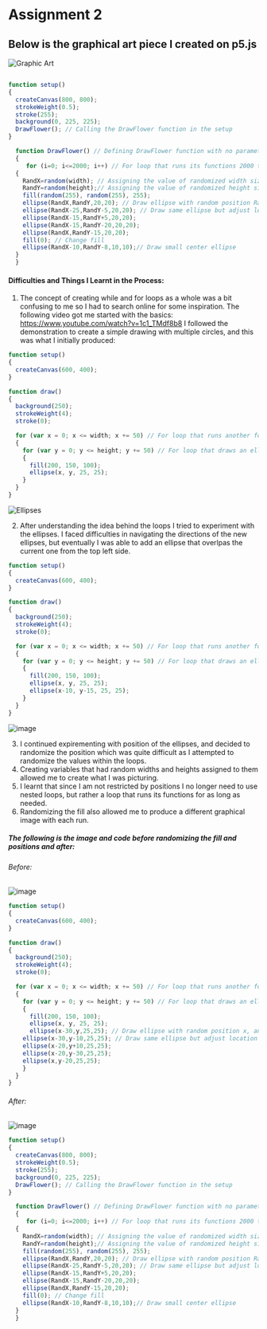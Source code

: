 # Assignment 2


## Below is the graphical art piece I created on p5.js

![Graphic Art](https://user-images.githubusercontent.com/98512511/152915472-3a15de48-6a17-4307-8a1e-238776027b0c.png)

```javascript

function setup() 
{
  createCanvas(800, 800);
  strokeWeight(0.5);
  stroke(255);
  background(0, 225, 225);
  DrawFlower(); // Calling the DrawFlower function in the setup
}

  function DrawFlower() // Defining DrawFlower function with no parameters
  {
     for (i=0; i<=2000; i++) // For loop that runs its functions 2000 times 
  {
    RandX=random(width); // Assigning the value of randomized width size to variable 'RandX'
    RandY=random(height);// Assigning the value of randomized height size to variable 'RandY'
    fill(random(255), random(255), 255); 
    ellipse(RandX,RandY,20,20); // Draw ellipse with random position RandX, and RandY, and size 20
    ellipse(RandX-25,RandY-5,20,20); // Draw same ellipse but adjust location
    ellipse(RandX-15,RandY+5,20,20);
    ellipse(RandX-15,RandY-20,20,20);
    ellipse(RandX,RandY-15,20,20);
    fill(0); // Change fill 
    ellipse(RandX-10,RandY-8,10,10);// Draw small center ellipse
  }
  }
```


#### Difficulties and Things I Learnt in the Process:
1. The concept of creating while and for loops as a whole was a bit confusing to me so I had to search online for some inspiration. 
      The following video got me started with the basics: https://www.youtube.com/watch?v=1c1_TMdf8b8
      I followed the demonstration to create a simple drawing with multiple circles, and this was what I initially produced:
``` javascript
function setup() 
{
  createCanvas(600, 400);
}

function draw() 
{
  background(250);
  strokeWeight(4);
  stroke(0);

  for (var x = 0; x <= width; x += 50) // For loop that runs another for loop for every value of 'x'
  {
    for (var y = 0; y <= height; y += 50) // For loop that draws an ellipse for every value of 'y' associated with 'x'
    {
      fill(200, 150, 100);
      ellipse(x, y, 25, 25);
    }
  }
}
```
![Ellipses](https://user-images.githubusercontent.com/98512511/152916769-03f179de-da5a-4da0-a02e-f8d48f0f1712.png)
      
      
2. After understanding the idea behind the loops I tried to experiment with the ellipses. I faced difficulties in navigating the directions of the new ellipses, but eventually I was able to add an ellipse that overlpas the current one from the top left side. 


``` javascript
function setup() 
{
  createCanvas(600, 400);
}

function draw() 
{
  background(250);
  strokeWeight(4);
  stroke(0);

  for (var x = 0; x <= width; x += 50) // For loop that runs another for loop for every value of 'x'
  {
    for (var y = 0; y <= height; y += 50) // For loop that draws an ellipse for every value of 'y' associated with 'x'
    {
      fill(200, 150, 100);
      ellipse(x, y, 25, 25);
      ellipse(x-10, y-15, 25, 25);
    }
  }
}
```
![image](https://user-images.githubusercontent.com/98512511/152918195-59b636d8-34f7-48f9-ad49-98ec0863626b.png)

3. I continued expirementing with position of the ellipses, and decided to randomize the position which was quite difficult as I attempted to randomize the values within the loops.
4. Creating variables that had random widths and heights assigned to them allowed me to create what I was picturing.
5. I learnt that since I am not restricted by positions I no longer need to use nested loops, but rather a loop that runs its functions for as long as needed.
6. Randomizing the fill also allowed me to produce a different graphical image with each run.
##### The following is the image and code before randomizing the fill and positions and after:
###### Before:
![image](https://user-images.githubusercontent.com/98512511/152920959-7ea8adbd-8679-4c4b-b13a-427709f9b11f.png)
``` javascript 
function setup() 
{
  createCanvas(600, 400);
}

function draw() 
{
  background(250);
  strokeWeight(4);
  stroke(0);

  for (var x = 0; x <= width; x += 50) // For loop that runs another for loop for every value of 'x'
  {
    for (var y = 0; y <= height; y += 50) // For loop that draws an ellipse for every value of 'y' associated with 'x'
    {
      fill(200, 150, 100);
      ellipse(x, y, 25, 25);
      ellipse(x-30,y,25,25); // Draw ellipse with random position x, and y, and size 25
    ellipse(x-30,y-10,25,25); // Draw same ellipse but adjust location
    ellipse(x-20,y+10,25,25);
    ellipse(x-20,y-30,25,25);
    ellipse(x,y-20,25,25);
    }
  }
}
```
###### After: 
![image](https://user-images.githubusercontent.com/98512511/152921097-ec6d6675-e7e6-4300-ae80-5e64d1ec8042.png)
```javascript
function setup() 
{
  createCanvas(800, 800);
  strokeWeight(0.5);
  stroke(255);
  background(0, 225, 225);
  DrawFlower(); // Calling the DrawFlower function in the setup
}

  function DrawFlower() // Defining DrawFlower function with no parameters
  {
     for (i=0; i<=2000; i++) // For loop that runs its functions 2000 times 
  {
    RandX=random(width); // Assigning the value of randomized width size to variable 'RandX'
    RandY=random(height);// Assigning the value of randomized height size to variable 'RandY'
    fill(random(255), random(255), 255); 
    ellipse(RandX,RandY,20,20); // Draw ellipse with random position RandX, and RandY, and size 20
    ellipse(RandX-25,RandY-5,20,20); // Draw same ellipse but adjust location
    ellipse(RandX-15,RandY+5,20,20);
    ellipse(RandX-15,RandY-20,20,20);
    ellipse(RandX,RandY-15,20,20);
    fill(0); // Change fill 
    ellipse(RandX-10,RandY-8,10,10);// Draw small center ellipse
  }
  }
  ```

